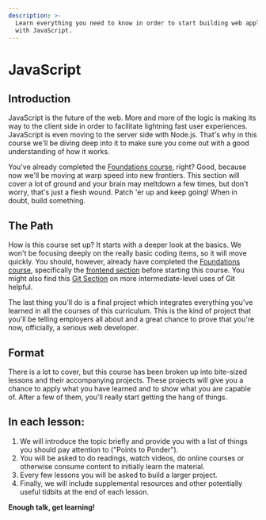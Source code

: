 ```yaml
---
description: >-
  Learn everything you need to know in order to start building web applications
  with JavaScript.
---
```


# JavaScript

## Introduction

JavaScript is the future of the web. More and more of the logic is making its way to the client side in order to facilitate lightning fast user experiences. JavaScript is even moving to the server side with Node.js. That's why in this course we'll be diving deep into it to make sure you come out with a good understanding of how it works.

You've already completed the [Foundations course](https://www.learnhowtocodebook.com/foundations/introduction), right? Good, because now we'll be moving at warp speed into new frontiers. This section will cover a lot of ground and your brain may meltdown a few times, but don't worry, that's just a flesh wound. Patch 'er up and keep going! When in doubt, build something.

## The Path

How is this course set up? It starts with a deeper look at the basics. We won't be focusing deeply on the really basic coding items, so it will move quickly. You should, however, already have completed the [Foundations course](https://www.learnhowtocodebook.com/foundations/introduction), specifically the [frontend section](https://www.learnhowtocodebook.com/foundations/frontend) before starting this course. You might also find this [Git Section](https://www.learnhowtocodebook.com/deep-dives/ruby/git) on more intermediate-level uses of Git helpful.

The last thing you'll do is a final project which integrates everything you've learned in all the courses of this curriculum. This is the kind of project that you'll be telling employers all about and a great chance to prove that you're now, officially, a serious web developer.

## Format

There is a lot to cover, but this course has been broken up into bite-sized lessons and their accompanying projects. These projects will give you a chance to apply what you have learned and to show what you are capable of. After a few of them, you'll really start getting the hang of things.

## In each lesson:

1. We will introduce the topic briefly and provide you with a list of things you should pay attention to \("Points to Ponder"\).
2. You will be asked to do readings, watch videos, do online courses or otherwise consume content to initially learn the material.
3. Every few lessons you will be asked to build a larger project.
4. Finally, we will include supplemental resources and other potentially useful tidbits at the end of each lesson.

**Enough talk, get learning!**


